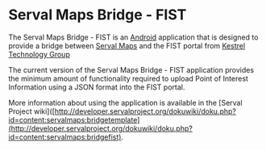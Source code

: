 # Serval Maps Bridge - FIST #

The Serval Maps Bridge - FIST is an [Android](http://www.android.com) application that is designed to provide a bridge between [Serval Maps](http://developer.servalproject.org/dokuwiki/doku.php?id=content:servalmaps:main_page) and the FIST portal from [Kestrel Technology Group](http://ktg-tech.com/)

The current version of the Serval Maps Bridge - FIST application provides the minimum amount of functionality required to upload Point of Interest Information using a JSON format into the FIST portal. 

More information about using the application is available in the [Serval Project wiki]([http://developer.servalproject.org/dokuwiki/doku.php?id=content:servalmaps:bridgetemplate](http://developer.servalproject.org/dokuwiki/doku.php?id=content:servalmaps:bridgefist).